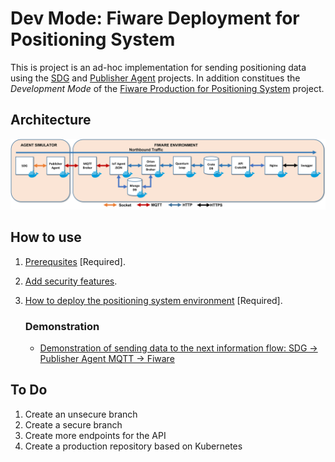 # Dev Mode: Fiware Deployment for Positioning System

This is project is an ad-hoc implementation for sending positioning data using the [SDG](https://github.com/sfl0r3nz05/CSV-Data-Sender.git) and [Publisher Agent](https://github.com/sfl0r3nz05/Publisher-Agent.git) projects. In addition constitues the *Development Mode* of the [Fiware Production for Positioning System](https://github.com/sfl0r3nz05/FiwareProdModeForPositionSystem.git) project.

## Architecture

![Architecture](./documentation/images/Architecture.png)

## How to use

1. [Prerequsites](./documentation/Prerequsites.md) [Required].
2. [Add security features](./documentation/AddSecurityLayer.md).
3. [How to deploy the positioning system environment](./documentation/HowToUse.md) [Required].

   ### Demonstration

   - [Demonstration of sending data to the next information flow: SDG -> Publisher Agent MQTT -> Fiware](https://youtu.be/gJ2BJ4i7nQw)

## To Do

1. Create an unsecure branch
2. Create a secure branch
3. Create more endpoints for the API
4. Create a production repository based on Kubernetes